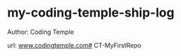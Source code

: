 # my-coding-temple-ship-log

Author: Coding Temple

url: www.codingtemple.com#   C T - M y F i r s t R e p o  
 